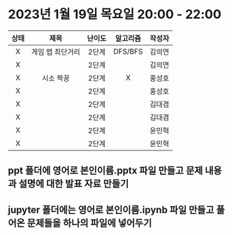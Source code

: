 # 2023년 1월 19일 목요일 20:00 - 22:00

|상태|제목|난이도|알고리즘|작성자  
|:---:|:---:|:---:|:---:|:---:|  
|X|게임 맵 최단거리|2단계|DFS/BFS|김의연  
|X||2단계||김의연  
|X|시소 짝꿍|2단계|X|홍성호
|X||2단계||홍성호
|X||2단계||김대겸
|X||2단계||김대겸  
|X||2단계||윤민혁
|X||2단계||윤민혁

## ppt 폴더에 영어로 본인이름.pptx 파일 만들고 문제 내용과 설명에 대한 발표 자료 만들기
## jupyter 폴더에는 영어로 본인이름.ipynb 파일 만들고 풀어온 문제들을 하나의 파일에 넣어두기
